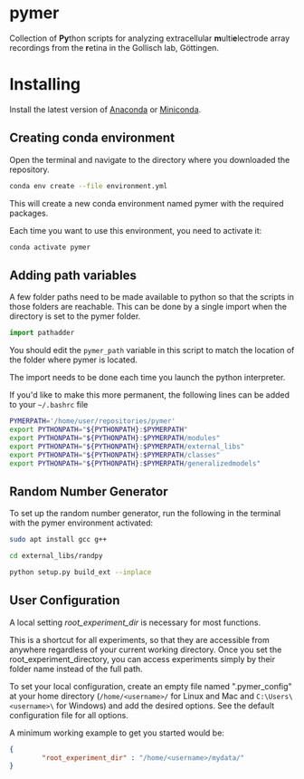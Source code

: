 # pymer
Collection of **Py**thon scripts for analyzing extracellular **m**ulti**e**lectrode
array recordings from the **r**etina in the Gollisch lab, Göttingen.

# Installing

Install the latest version of [Anaconda](https://www.anaconda.com/products/individual#Downloads) or [Miniconda](https://docs.conda.io/en/latest/miniconda.html).

## Creating conda environment

Open the terminal and navigate to the directory where you downloaded the repository.
```bash
conda env create --file environment.yml
```

This will create a new conda environment named pymer with the required packages. 

Each time you want to use this environment, you need to activate it:
```bash
conda activate pymer
```

## Adding path variables

A few folder paths need to be made available to python so that the scripts in those
folders are reachable. This can be done by a single import when the directory is set
to the pymer folder.

```python
import pathadder
```

You should edit the `pymer_path` variable in this script to match the location of the
folder where pymer is located.


The import needs to be done each time you launch the python interpreter.

If you'd like to make this more permanent, the following lines can be added to your `~/.bashrc` file

```bash
PYMERPATH='/home/user/repositories/pymer'
export PYTHONPATH="${PYTHONPATH}:$PYMERPATH"
export PYTHONPATH="${PYTHONPATH}:$PYMERPATH/modules"
export PYTHONPATH="${PYTHONPATH}:$PYMERPATH/external_libs"
export PYTHONPATH="${PYTHONPATH}:$PYMERPATH/classes"
export PYTHONPATH="${PYTHONPATH}:$PYMERPATH/generalizedmodels"
```

## Random Number Generator
To set up the random number generator, run the following in the terminal with the pymer environment activated:

```bash
sudo apt install gcc g++

cd external_libs/randpy

python setup.py build_ext --inplace
```


## User Configuration

A local setting *root_experiment_dir* is necessary for most functions.

This is a shortcut for all experiments, so that they are accessible from anywhere regardless of
your current working directory. Once you set the root_experiment_directory, you can access experiments
simply by their folder name instead of the full path.

To set your local configuration, create an empty file named ".pymer_config" at
your home directory (`/home/<username>/` for Linux and Mac and
`C:\Users\<username>\` for Windows)
and add the desired options. See the default configuration file for all options.

A minimum working example to get you started would be:
```json
{
        "root_experiment_dir" : "/home/<username>/mydata/"
}
```
